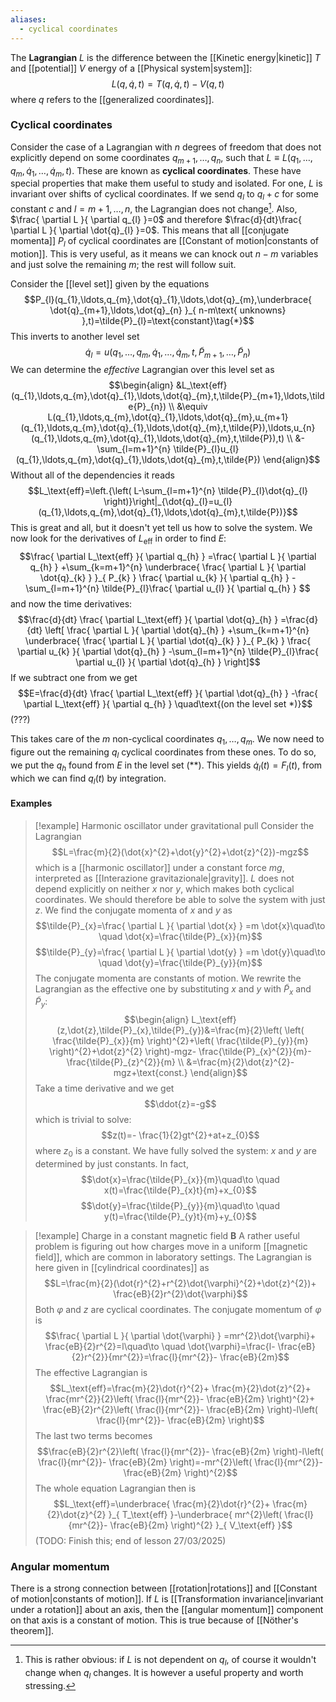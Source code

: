 ```yaml
---
aliases:
  - cyclical coordinates
---
```

The **Lagrangian** $L$ is the difference between the [[Kinetic energy|kinetic]] $T$ and [[potential]] $V$ energy of a [[Physical system|system]]:
$$L(q,\dot{q},t)=T(q,\dot{q},t)-V(q,t)$$
where $q$ refers to the [[generalized coordinates]].
### Cyclical coordinates
Consider the case of a Lagrangian with $n$ degrees of freedom that does not explicitly depend on some coordinates $q_{m+1},\ldots,q_{n}$, such that $L\equiv L(q_{1},\ldots,q_{m},\dot{q}_{1},\ldots,\dot{q}_{m},t)$. These are known as **cyclical coordinates**. These have special properties that make them useful to study and isolated. For one, $L$ is invariant over shifts of cyclical coordinates. If we send $q_{l}$ to $q_{l}+c$ for some constant $c$ and $l=m+1,\ldots,n$, the Lagrangian does not change[^1].  Also, $\frac{ \partial L }{ \partial q_{l} }=0$ and therefore $\frac{d}{dt}\frac{ \partial L }{ \partial \dot{q}_{l} }=0$. This means that all [[conjugate momenta]] $P_{l}$ of cyclical coordinates are [[Constant of motion|constants of motion]]. This is very useful, as it means we can knock out $n-m$ variables and just solve the remaining $m$; the rest will follow suit.

Consider the [[level set]] given by the equations
$$P_{l}(q_{1},\ldots,q_{m},\dot{q}_{1},\ldots,\dot{q}_{m},\underbrace{ \dot{q}_{m+1},\ldots,\dot{q}_{n} }_{ n-m\text{ unknowns} },t)=\tilde{P}_{l}=\text{constant}\tag{*}$$
This inverts to another level set
$$\dot{q}_{l}=u(q_{1},\ldots,q_{m},\dot{q}_{1},\ldots,\dot{q}_{m},t,\tilde{P}_{m+1},\ldots,\tilde{P}_{n})\tag{**}$$
We can determine the *effective* Lagrangian over this level set as
$$\begin{align}
&L_\text{eff}(q_{1},\ldots,q_{m},\dot{q}_{1},\ldots,\dot{q}_{m},t,\tilde{P}_{m+1},\ldots,\tilde{P}_{n}) \\
&\equiv L(q_{1},\ldots,q_{m},\dot{q}_{1},\ldots,\dot{q}_{m},u_{m+1}(q_{1},\ldots,q_{m},\dot{q}_{1},\ldots,\dot{q}_{m},t,\tilde{P}),\ldots,u_{n}(q_{1},\ldots,q_{m},\dot{q}_{1},\ldots,\dot{q}_{m},t,\tilde{P}),t) \\
&-\sum_{l=m+1}^{n} \tilde{P}_{l}u_{l}(q_{1},\ldots,q_{m},\dot{q}_{1},\ldots,\dot{q}_{m},t,\tilde{P})
\end{align}$$
Without all of the dependencies it reads
$$L_\text{eff}=\left.{\left( L-\sum_{l=m+1}^{n} \tilde{P}_{l}\dot{q}_{l} \right)}\right|_{\dot{q}_{l}=u_{l}(q_{1},\ldots,q_{m},\dot{q}_{1},\ldots,\dot{q}_{m},t,\tilde{P})}$$
This is great and all, but it doesn't yet tell us how to solve the system. We now look for the derivatives of $L_\text{eff}$ in order to find $E$:
$$\frac{ \partial L_\text{eff} }{ \partial q_{h} } =\frac{ \partial L }{ \partial q_{h} } +\sum_{k=m+1}^{n} \underbrace{ \frac{ \partial L }{ \partial \dot{q}_{k} } }_{ P_{k} } \frac{ \partial u_{k} }{ \partial q_{h} } -\sum_{l=m+1}^{n} \tilde{P}_{l}\frac{ \partial u_{l} }{ \partial q_{h} } $$
and now the time derivatives:
$$\frac{d}{dt} \frac{ \partial L_\text{eff} }{ \partial \dot{q}_{h} } =\frac{d}{dt} \left[ \frac{ \partial L }{ \partial \dot{q}_{h} }  +\sum_{k=m+1}^{n} \underbrace{ \frac{ \partial L }{ \partial \dot{q}_{k} } }_{ P_{k} } \frac{ \partial u_{k} }{ \partial \dot{q}_{h} } -\sum_{l=m+1}^{n} \tilde{P}_{l}\frac{ \partial u_{l} }{ \partial \dot{q}_{h} } \right]$$
If we subtract one from we get
$$E=\frac{d}{dt} \frac{ \partial L_\text{eff} }{ \partial \dot{q}_{h} } -\frac{ \partial L_\text{eff} }{ \partial q_{h} } \quad\text{(on the level set *)}$$
(???)

This takes care of the $m$ non-cyclical coordinates $q_{1},\ldots,q_{m}$. We now need to figure out the remaining $q_{l}$ cyclical coordinates from these ones. To do so, we put the $q_{h}$ found from $E$ in the level set $(**)$. This yields $\dot{q}_{l}(t)=F_{l}(t)$, from which we can find $q_{l}(t)$ by integration.
#### Examples
> [!example] Harmonic oscillator under gravitational pull
 > Consider the Lagrangian
> $$L=\frac{m}{2}(\dot{x}^{2}+\dot{y}^{2}+\dot{z}^{2})-mgz$$
> which is a [[harmonic oscillator]] under a constant force $mg$, interpreted as [[Interazione gravitazionale|gravity]]. $L$ does not depend explicitly on neither $x$ nor $y$, which makes both cyclical coordinates. We should therefore be able to solve the system with just $z$. We find the conjugate momenta of $x$ and $y$ as
> $$\tilde{P}_{x}=\frac{ \partial L }{ \partial \dot{x} } =m \dot{x}\quad\to \quad \dot{x}=\frac{\tilde{P}_{x}}{m}$$
> $$\tilde{P}_{y}=\frac{ \partial L }{ \partial \dot{y} } =m \dot{y}\quad\to \quad \dot{y}=\frac{\tilde{P}_{y}}{m}$$
> The conjugate momenta are constants of motion. We rewrite the Lagrangian as the effective one by substituting $x$ and $y$ with $\tilde{P}_{x}$ and $\tilde{P}_{y}$:
> $$\begin{align}
> L_\text{eff}(z,\dot{z},\tilde{P}_{x},\tilde{P}_{y})&=\frac{m}{2}\left( \left( \frac{\tilde{P}_{x}}{m} \right)^{2}+\left( \frac{\tilde{P}_{y}}{m} \right)^{2}+\dot{z}^{2} \right)-mgz- \frac{\tilde{P}_{x}^{2}}{m}- \frac{\tilde{P}_{z}^{2}}{m} \\
> &=\frac{m}{2}\dot{z}^{2}-mgz+\text{const.}
> \end{align}$$
> Take a time derivative and we get
> $$\ddot{z}=-g$$
> which is trivial to solve:
> $$z(t)=- \frac{1}{2}gt^{2}+at+z_{0}$$
> where $z_{0}$ is a constant. We have fully solved the system: $x$ and $y$ are determined by just constants. In fact,
> $$\dot{x}=\frac{\tilde{P}_{x}}{m}\quad\to \quad x(t)=\frac{\tilde{P}_{x}t}{m}+x_{0}$$
> $$\dot{y}=\frac{\tilde{P}_{y}}{m}\quad\to \quad y(t)=\frac{\tilde{P}_{y}t}{m}+y_{0}$$

> [!example] Charge in a constant magnetic field $\mathbf{B}$
> A rather useful problem is figuring out how charges move in a uniform [[magnetic field]], which are common in laboratory settings. The Lagrangian is here given in [[cylindrical coordinates]] as
> $$L=\frac{m}{2}(\dot{r}^{2}+r^{2}\dot{\varphi}^{2}+\dot{z}^{2})+ \frac{eB}{2}r^{2}\dot{\varphi}$$
> Both $\varphi$ and $z$ are cyclical coordinates. The conjugate momentum of $\varphi$ is
> $$\frac{ \partial L }{ \partial \dot{\varphi} } =mr^{2}\dot{\varphi}+ \frac{eB}{2}r^{2}=l\quad\to \quad \dot{\varphi}=\frac{l- \frac{eB}{2}r^{2}}{mr^{2}}=\frac{l}{mr^{2}}- \frac{eB}{2m}$$
> The effective Lagrangian is
> $$L_\text{eff}=\frac{m}{2}\dot{r}^{2}+ \frac{m}{2}\dot{z}^{2}+ \frac{mr^{2}}{2}\left( \frac{l}{mr^{2}}- \frac{eB}{2m} \right)^{2}+ \frac{eB}{2}r^{2}\left( \frac{l}{mr^{2}}- \frac{eB}{2m} \right)-l\left( \frac{l}{mr^{2}}- \frac{eB}{2m} \right)$$
> The last two terms becomes
> $$\frac{eB}{2}r^{2}\left( \frac{l}{mr^{2}}- \frac{eB}{2m} \right)-l\left( \frac{l}{mr^{2}}- \frac{eB}{2m} \right)=-mr^{2}\left( \frac{l}{mr^{2}}- \frac{eB}{2m} \right)^{2}$$
> The whole equation Lagrangian then is
> $$L_\text{eff}=\underbrace{ \frac{m}{2}\dot{r}^{2}+ \frac{m}{2}\dot{z}^{2} }_{ T_\text{eff} }-\underbrace{ mr^{2}\left( \frac{l}{mr^{2}}- \frac{eB}{2m} \right)^{2} }_{ V_\text{eff} }$$
> (TODO: Finish this; end of lesson 27/03/2025)

### Angular momentum
There is a strong connection between [[rotation|rotations]] and [[Constant of motion|constants of motion]]. If $L$ is [[Transformation invariance|invariant under a rotation]] about an axis, then the [[angular momentum]] component on that axis is a constant of motion. This is true because of [[Nöther's theorem]].

[^1]: This is rather obvious: if $L$ is not dependent on $q_{l}$, of course it wouldn't change when $q_{l}$ changes. It is however a useful property and worth stressing.
